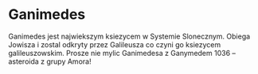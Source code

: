 # Ganimedes

Ganimedes jest najwiekszym ksiezycem w Systemie Slonecznym. Obiega Jowisza i
zostal odkryty przez Galileusza co czyni go ksiezycem galileuszowskim. Prosze
nie mylic Ganimedesa z Ganymedem 1036 – asteroida z grupy Amora!
